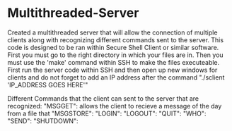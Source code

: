 # Multithreaded-Server
Created a multithreaded server that will allow the connection of multiple clients along with recognizing different commands sent to the server.
This code is designed to be ran within Secure Shell Client or similar software.
First you must go to the right directory in which your files are in. Then you must use the 'make' command within SSH to make the files executeable.
First run the server code within SSH and then open up new windows for clients and do not forget to add an IP address after the command "./sclient 'IP_ADDRESS GOES HERE'"

Different Commands that the client can sent to the server that are recognized:
"MSGGET": allows the client to recieve a message of the day from a file that 
"MSGSTORE":
"LOGIN":
"LOGOUT":
"QUIT":
"WHO":
"SEND":
"SHUTDOWN":
